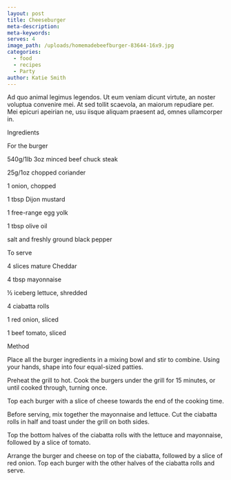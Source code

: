 ```yaml
---
layout: post
title: Cheeseburger
meta-description:
meta-keywords:
serves: 4
image_path: /uploads/homemadebeefburger-83644-16x9.jpg
categories:
  - food
  - recipes
  - Party
author: Katie Smith
---
```


Ad quo animal legimus legendos. Ut eum veniam dicunt virtute, an noster voluptua convenire mei. At sed tollit scaevola, an maiorum repudiare per. Mei epicuri apeirian ne, usu iisque aliquam praesent ad, omnes ullamcorper in.

Ingredients

For the burger

540g/1lb 3oz minced beef chuck steak

25g/1oz chopped coriander

1 onion, chopped

1 tbsp Dijon mustard

1 free-range egg yolk

1 tbsp olive oil

salt and freshly ground black pepper

To serve

4 slices mature Cheddar

4 tbsp mayonnaise

½ iceberg lettuce, shredded

4 ciabatta rolls

1 red onion, sliced

1 beef tomato, sliced

Method

Place all the burger ingredients in a mixing bowl and stir to combine. Using your hands, shape into four equal-sized patties.

Preheat the grill to hot. Cook the burgers under the grill for 15 minutes, or until cooked through, turning once.

Top each burger with a slice of cheese towards the end of the cooking time.

Before serving, mix together the mayonnaise and lettuce. Cut the ciabatta rolls in half and toast under the grill on both sides.

Top the bottom halves of the ciabatta rolls with the lettuce and mayonnaise, followed by a slice of tomato.

Arrange the burger and cheese on top of the ciabatta, followed by a slice of red onion. Top each burger with the other halves of the ciabatta rolls and serve.